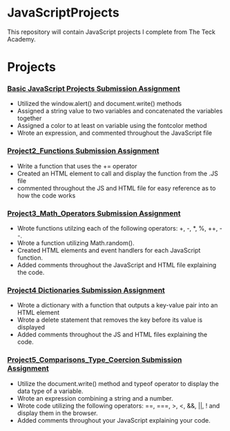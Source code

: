 # JavaScriptProjects 

This repository will contain JavaScript projects I complete from The Teck Academy. 

  

# Projects 

### [Basic JavaScript Projects Submission Assignment](https://github.com/Kelinz74/JavaScriptProjects/tree/main/BasicJavaScriptProjects/Project1_expressions_alert) 

- Utilized the window.alert() and document.write() methods 
- Assigned a string value to two variables and concatenated the variables together 
- Assigned a color to at least on variable using the fontcolor method 
- Wrote an expression, and commented throughout the JavaScript file 

  

### [Project2_Functions Submission Assignment](https://github.com/Kelinz74/JavaScriptProjects/tree/main/BasicJavaScriptProjects/Project2_functions) 

- Write a function that uses the += operator 
- Created an HTML element to call and display the function from the .JS file 
- commented throughout the JS and HTML file for easy reference as to how the code works 


### [Project3_Math_Operators Submission Assignment](https://github.com/Kelinz74/JavaScriptProjects/tree/main/BasicJavaScriptProjects/Project3_math_operators)
- Wrote functions utilzing each of the following operators: +, -, *, %, ++, --.
- Wrote a function utilizing Math.random().
- Created HTML elements and event handlers for each JavaScript function.
- Added comments throughout the JavaScript and HTML file explaining the code.

### [Project4 Dictionaries Submission Assignment](https://github.com/Kelinz74/JavaScriptProjects/tree/main/BasicJavaScriptProjects/Project4_Dictionaries)
- Wrote a dictionary with a function that outputs a key-value pair into an HTML element
-  Wrote a delete statement that removes the key before its value is displayed
-  Added comments throughout the JS and HTML files explaining the code.

### [Project5_Comparisons_Type_Coercion Submission Assignment](https://github.com/Kelinz74/JavaScriptProjects/tree/main/BasicJavaScriptProjects/Project5_comparisons_type_coercion)
- Utilize the document.write() method and typeof operator to display the data type of a variable.
- Wrote an expression combining a string and a number.
- Wrote code utilizing the following operators: ==, ===, >, <, &&, ||, ! and display them in the browser.
- Added comments throughout your JavaScript explaining your code.

